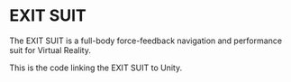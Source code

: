 # EXIT SUIT
 
The EXIT SUIT is a full-body force-feedback navigation and performance suit for Virtual Reality.

This is the code linking the EXIT SUIT to Unity. 